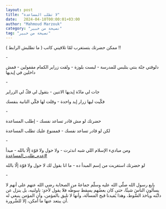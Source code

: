 ```yaml
---
layout: post
title: "لا تطلب المساعدة"
date:   2024-04-10T00:00:01+03:00
author: "Mahmoud Marzouk"
category: "نصيحة من خبير"
tag: "نصيحة من خبير"
---
```



ممكن حضرتك بتستغرب لمّا تلاقيني كاتب ( ما تطلبش
الرابط ) !!

\-

دلوقتي جنّة بنتي بتلبس للمدرسة - لبست بلوزة - ولقت زراير
الكمام مقفولين - فمش داخلين في إيديها

\-

جات لي مادّة إيديها الاتنين - بتقول لي فكّ لي
الزراير

فكّيت ليها زرار إيد واحدة - وقلت لها فكّي التانية
بنفسك

\-

حضرتك لو مش قادر تساعد نفسك - إطلب المساعدة

لكن لو قادر تساعد نفسك - فممنوع عليك تطلب
المساعدة

\-

ومن مباديء الإسلام اللي شبه اندثرت - ولا حول ولا قوّة إلّا
بالله - مبدأ
[<u>\#عدم\_طلب\_المساعدة</u>](https://www.facebook.com/hashtag/%D8%B9%D8%AF%D9%85_%D8%B7%D9%84%D8%A8_%D8%A7%D9%84%D9%85%D8%B3%D8%A7%D8%B9%D8%AF%D8%A9?__eep__=6&__cft__%5b0%5d=AZWZH6koeUwFD4sEnCQ9og-ywOSlRTxIjjT7sZCEH78Vi2p7qdrn2KyMZD9xMQAgXFSwBLdnjFhcc3dD2zgzviowTFvmG8q9Ia6Q1potJuWaMc_cCLXQGmTr0WxzGMipg0CqSkjfF1hv0XjGzzDEjJ9vYtgE0MbfbX3tdHZ3H7RsEQ&__tn__=*NK-R)

لو حضرتك استغربت من إسم المبدأ ده - ما انا بقول لك لا
حول ولا قوّة إلّا بالله

\-

بايع رسول الله صلّى الله عليه وسلّم جماعةً من الصحابة رضي
الله عنهم على أنهم لا يسألون الناسَ شيئًا، حتى كان بعضُهم يسقط سوطُه فلا
يقول لأحدٍ: ناولنيه، بل ينزل عن دابَّته ويأخذ السَّوط، وهذا يُفيدنا قبح
المسألة، وأنها لا تليق بالمؤمن، وأن المؤمن ينبغي له أن يبتعد عنها ما
أمكن، إلا للضَّرورة.
